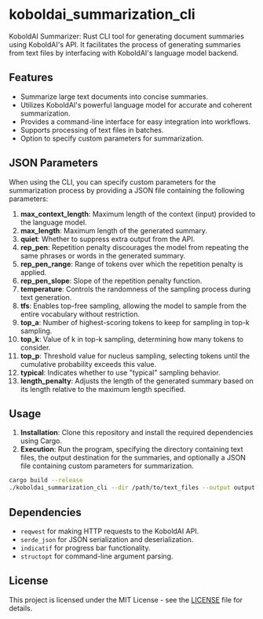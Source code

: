 # koboldai_summarization_cli
KoboldAI Summarizer: Rust CLI tool for generating document summaries using KoboldAI's API. It facilitates the process of generating summaries from text files by interfacing with KoboldAI's language model backend.

## Features
- Summarize large text documents into concise summaries.
- Utilizes KoboldAI's powerful language model for accurate and coherent summarization.
- Provides a command-line interface for easy integration into workflows.
- Supports processing of text files in batches.
- Option to specify custom parameters for summarization.

## JSON Parameters
When using the CLI, you can specify custom parameters for the summarization process by providing a JSON file containing the following parameters:

1. **max_context_length**: Maximum length of the context (input) provided to the language model.
2. **max_length**: Maximum length of the generated summary.
3. **quiet**: Whether to suppress extra output from the API.
4. **rep_pen**: Repetition penalty discourages the model from repeating the same phrases or words in the generated summary.
5. **rep_pen_range**: Range of tokens over which the repetition penalty is applied.
6. **rep_pen_slope**: Slope of the repetition penalty function.
7. **temperature**: Controls the randomness of the sampling process during text generation.
8. **tfs**: Enables top-free sampling, allowing the model to sample from the entire vocabulary without restriction.
9. **top_a**: Number of highest-scoring tokens to keep for sampling in top-k sampling.
10. **top_k**: Value of k in top-k sampling, determining how many tokens to consider.
11. **top_p**: Threshold value for nucleus sampling, selecting tokens until the cumulative probability exceeds this value.
12. **typical**: Indicates whether to use "typical" sampling behavior.
13. **length_penalty**: Adjusts the length of the generated summary based on its length relative to the maximum length specified.

## Usage
1. **Installation**: Clone this repository and install the required dependencies using Cargo.
2. **Execution**: Run the program, specifying the directory containing text files, the output destination for the summaries, and optionally a JSON file containing custom parameters for summarization.

```sh
cargo build --release
./koboldai_summarization_cli --dir /path/to/text_files --output output.json [--params params.json]
```

## Dependencies
- `reqwest` for making HTTP requests to the KoboldAI API.
- `serde_json` for JSON serialization and deserialization.
- `indicatif` for progress bar functionality.
- `structopt` for command-line argument parsing.

## License
This project is licensed under the MIT License - see the [LICENSE](LICENSE) file for details.